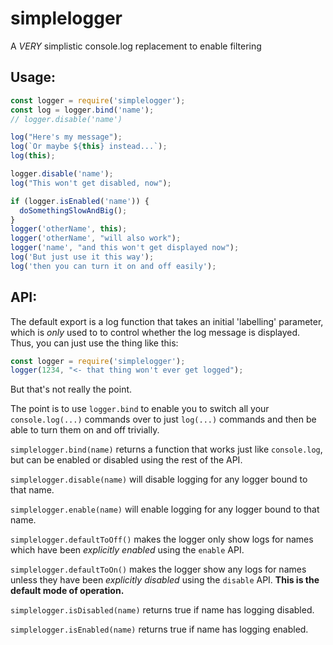 # simplelogger
A *VERY* simplistic console.log replacement to enable filtering

## Usage:

``` javascript
const logger = require('simplelogger');
const log = logger.bind('name');
// logger.disable('name')

log("Here's my message");
log(`Or maybe ${this} instead...`);
log(this);

logger.disable('name');
log("This won't get disabled, now");

if (logger.isEnabled('name')) {
  doSomethingSlowAndBig();
}
logger('otherName', this);
logger('otherName', "will also work");
logger('name', "and this won't get displayed now");
log('But just use it this way');
log('then you can turn it on and off easily');

```

## API:

The default export is a log function that takes an initial 'labelling' parameter, which is *only* used to to control whether the log message is displayed. Thus, you can just use the thing like this:
``` javascript
const logger = require('simplelogger');
logger(1234, "<- that thing won't ever get logged");
```
But that's not really the point.

The point is to use `logger.bind` to enable you to switch all your `console.log(...)` commands over to just `log(...)` commands and then be able to turn them on and off trivially.

`simplelogger.bind(name)` returns a function that works just like `console.log`, but can be enabled or disabled using the rest of the API.

`simplelogger.disable(name)` will disable logging for any logger bound to that name.

`simplelogger.enable(name)` will enable logging for any logger bound to that name.

`simplelogger.defaultToOff()` makes the logger only show logs for names which have been *explicitly enabled* using the `enable` API.

`simplelogger.defaultToOn()` makes the logger show any logs for names unless they have been *explicitly disabled* using the `disable` API. **This is the default mode of operation.**

`simplelogger.isDisabled(name)` returns true if name has logging disabled.

`simplelogger.isEnabled(name)` returns true if name has logging enabled.



